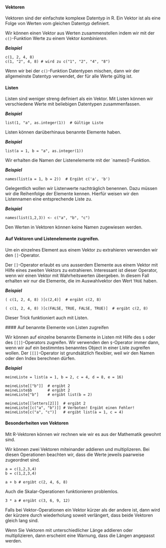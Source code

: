 #### Vektoren

Vektoren sind der einfachste komplexe Datentyp in R. Ein Vektor ist als eine Folge von Werten vom gleichen Datentyp definiert. 

Wir können einen Vektor aus Werten zusammenstellen indem wir mit der `c()`-Funktion Werte zu einem Vektor *kombinieren*. 

***Beispiel***

``` 
c(1, 2, 4, 8) 
c(1, "2", 4, 8) # wird zu c("1", "2", "4", "8")
```

Wenn wir bei der `c()`-Funktion Datentypen mischen, dann wir der allgemeinste Datentyp verwendet, der für alle Werte gültig ist.

#### Listen 

Listen sind weniger streng definiert als ein Vektor. Mit Listen können wir verschiedene Werte mit beliebigen Datentypen zusammenfassen. 

***Beispiel***

```
list(1, "a", as.integer(1))  # Gültige Liste
```

Listen können darüberhinaus benannte Elemente haben. 

***Beispiel***

```
list(a = 1, b = "a", as.integer(1))
```

Wir erhalten die Namen der Listenelemente mit der `names()-Funktion.

***Beispiel***
```
names(list(a = 1, b = 2))  # Ergibt c('a', 'b')
```

Gelegentlich wollen wir Listenwerte nachträglich benennen. Dazu müssen wir die Reihenfolge der Elemente kennen. Hierfür weisen wir den Listennamen eine entsprechende Liste zu.

***Beispiel***

```
names(list(1,2,3)) <- c("a", "b", "c")
```

<p class="alert alert-danger">Den Werten in Vektoren können keine Namen zugewiesen werden.</p>

#### Auf Vektoren und Listenelemente zugreifen.

Um ein einzelnes Element aus einem Vektor zu extrahieren verwenden wir den `[]`-Operator. 

Der `[]`-Operator erlaubt es uns ausserdem Elemente aus einem Vektor mit Hilfe eines zweiten Vektors zu extrahieren. Interessant ist dieser Operator, wenn wir einen Vektor mit Wahrheitswerten übergeben. In diesem Fall erhalten wir nur die Elemente, die im Auswahlvektor den Wert `TRUE` haben. 

***Beispiel***

```
( c(1, 2, 4, 8) )[c(2,4)]  # ergibt c(2, 8)

( c(1, 2, 4, 8) )[c(FALSE, TRUE, FALSE, TRUE)]  # ergibt c(2, 8)
```

Dieser Trick funktioniert auch mit Listen. 

#### Auf benannte Elemente von Listen zugreifen 

Wir können auf einzelne benannte Elemente in Listen mit Hilfe des `$` oder des `[[]]`-Operators zugreifen. Wir verwenden den `$`-Operator immer dann, wenn wir auf ein bestimmtes benanntes Object in einer Liste zugreifen wollen. Der `[[]]`-Operator ist grundsätzlich flexibler, weil wir den Namen oder den Index berechnen dürfen. 

***Beispiel***

```
meineListe = list(a = 1, b = 2, c = 4, d = 8, e = 16)

meineListe[["b"]]  # ergibt 2
meineListe$b       # ergibt 2
meineListe["b"]    # ergibt list(b = 2)

meineListe[[letters[2]]]  # ergibt 2
meineListe[[c("a", "b")]] # Verboten! Ergibt einen Fehler!
meineListe[c("a", "c")]   # ergibt list(a = 1, c = 4)
```

#### Besonderheiten von Vektoren

Mit R-Vektoren können wir rechnen wie wir es aus der Mathematik gewohnt sind. 

Wir können zwei Vektoren miteinander addieren und multiplizeren. Bei diesen Operationen beachten wir, dass die Werte jeweils paarweise zugeordnet sind. 

```
a = c(1,2,3,4)
b = c(1,2,3,4)

a + b # ergibt c(2, 4, 6, 8)
```

Auch die Skalar-Operationen funktionieren problemlos. 

```
3 * a # ergibt c(3, 6, 9, 12)
```

Falls bei Vektor-Operationen ein Vektor kürzer als der andere ist, dann wird der kürzere durch wiederholung soweit verlängert, dass beide Vektoren gleich lang sind. 

<p class="alert alert-warning">Wenn Sie Vektoren mit unterschiedlicher Länge addieren oder multiplizieren, dann erscheint eine Warnung, dass die Längen angepasst werden.</p>
